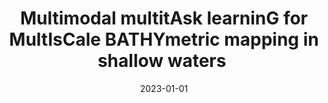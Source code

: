 ---
date: 2023-01-01
code: MagicBathy
title: Multimodal multitAsk learninG for MultIsCale BATHYmetric mapping in shallow waters 
abstract:

text: |
    MagicBathy is a research project funded under the HORIZON Europe MSCA Postdoctoral Fellowships - European Fellowships for the period 2023-2025.  For more information, visit: <a href="http://www.magicbathy.eu" target="_blank">magicbathy.eu</a>.

main_page_image: MagicBathy-logo.png

---
